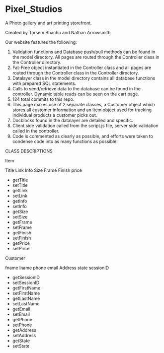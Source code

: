 # Pixel_Studios
A Photo gallery and art printing storefront.

Created by Tarsem Bhachu and Nathan Arrowsmith



Our website features the following:

1. Validation functions and Database push/pull methods can be found in the model directory. All pages are routed through the Controller class in the Controller directory. 
2. Fat-Free object instantiated in the Controller class and all pages are routed through the Controller class in the Controller directory. 
3. Datalayer class in the model directory contains all database functions with prepared SQL statements. 
4. Calls to send/retrieve data to the database can be found in the controller. Dynamic table reads can be seen on the cart page. 
5. 124 total commits to this repo. 
6. This page makes use of 2 separate classes, a Customer object which stores all customer information and an Item object used for tracking individual products a customer picks out. 
7. Docblocks found in the datalayer are detailed and specific. 
8. Client side validation called from the script.js file, server side validation called in the controller. 
9. Code is commented as clearly as possible, and efforts were taken to condense code into as many functions as possible. 

CLASS DESCRIPTIONS

Item

Title
Link
Info
Size
Frame
Finish
price
+ getTitle
+ setTitle
+ getLink
+ setLink
+ getInfo
+ setInfo
+ getSize
+ setSize
+ getFrame
+ setFrame
+ getFinish
+ setFinish
+ getPrice
+ setPrice

Customer

fname
lname
phone
email
Address
state
sessionID
+ getSessionID
+ setSessionID
+ getFirstName
+ setFirstName
+ getLastName
+ setLastName
+ getEmail
+ setEmail
+ getPhone
+ setPhone
+ getAddress
+ setAddress
+ getState
+ setState






